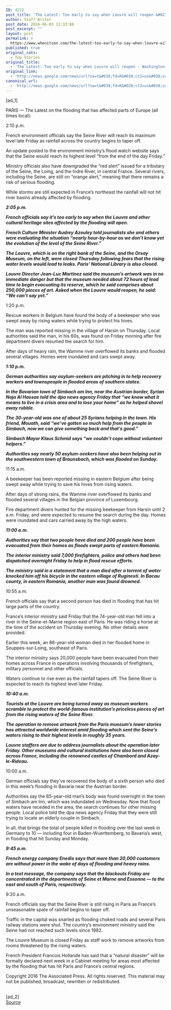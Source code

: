 ```yaml
---
ID: 4222
post_title: 'The Latest: Too early to say when Louvre will reopen &#8211; Washington Post'
author: Staff Writer
post_date: 2016-06-03 12:33:08
post_excerpt: ""
layout: post
permalink: >
  https://www.whenitson.com/the-latest-too-early-to-say-when-louvre-will-reopen-washington-post/
published: true
original_cats:
  - Top Stories
original_title:
  - 'The Latest: Too early to say when Louvre will reopen - Washington Post'
original_link:
  - 'http://news.google.com/news/url?sa=t&#038;fd=R&#038;ct2=us&#038;usg=AFQjCNFfYRxqFBAGWw3OzxbtXHEYULcpKA&#038;clid=c3a7d30bb8a4878e06b80cf16b898331&#038;cid=52779125505212&#038;ei=A3lRV7jqDuOWwQG-jrjgDA&#038;url=https://www.washingtonpost.com/world/europe/the-latest-20000-without-power-in-france-amid-floods/2016/06/03/ab0cdb9c-295f-11e6-8329-6104954928d2_story.html'
canonical_url:
  - 'http://news.google.com/news/url?sa=t&#038;fd=R&#038;ct2=us&#038;usg=AFQjCNFfYRxqFBAGWw3OzxbtXHEYULcpKA&#038;clid=c3a7d30bb8a4878e06b80cf16b898331&#038;cid=52779125505212&#038;ei=A3lRV7jqDuOWwQG-jrjgDA&#038;url=https://www.washingtonpost.com/world/europe/the-latest-20000-without-power-in-france-amid-floods/2016/06/03/ab0cdb9c-295f-11e6-8329-6104954928d2_story.html'
---
```

 [ad_1]
<br><div id=""><p>PARIS — The Latest on the flooding that has affected parts of Europe (all times local):</p> <p>2:10 p.m.</p> <p>French environment officials say the Seine River will reach its maximum level late Friday as rainfall across the country begins to taper off.</p> <p>An update posted to the environment ministry’s flood watch website says that the Seine would reach its highest level “from the end of the day Friday.”</p> <p>Ministry officials also have downgraded the “red alert” issued for a tributary of the Seine, the Loing, and the Indre River, in central France. Several rivers, including the Seine, are still on “orange alert,” meaning that there remains a risk of serious flooding.</p> <p>While storms are still expected in France’s northeast the rainfall will not hit river basins already affected by flooding.</p> <p>___</p> <p>2:05 p.m.</p> <p>French officials say it’s too early to say when the Louvre and other cultural heritage sites affected by the flooding will open.</p> <p>French Culture Minister Audrey Azouley told journalists she and others were evaluating the situation “nearly hour-by-hour as we don’t know yet the evolution of the level of the Seine River.”</p> <p>The Louvre, which is on the right bank of the Seine, and the Orsay Museum, on the left, were closed Thursday following fears that the rising water levels would lead to leaks. Paris’ National Library is also closed.</p> <p>Louvre Director Jean-Luc Martinez said the museum’s artwork was in no immediate danger but that the museum needed about 72 hours of lead time to begin evacuating its reserve, which he said comprises about 250,000 pieces of art. Asked when the Louvre would reopen, he said: “We can’t say yet.”</p> <p>___</p> <p>1:20 p.m.</p> <p>Rescue workers in Belgium have found the body of a beekeeper who was swept away by rising waters while trying to protect his hives.</p> <p>The man was reported missing in the village of Harsin on Thursday. Local authorities said the man, in his 60s, was found on Friday morning after fire department divers resumed the search for him.</p> <p>After days of heavy rain, the Wamme river overflowed its banks and flooded several villages. Homes were inundated and cars swept away.</p> <p>___</p> <p>1:10 p.m.</p> <p>German authorities say asylum-seekers are pitching in to help recovery workers and townspeople in flooded areas of southern states.</p> <p>In the Bavarian town of Simbach am Inn, near the Austrian border, Syrian Naja Al Hassas told the dpa news agency Friday that “we know what it means to live in a crisis area and to lose your home” as he helped shovel away rubble.</p> <p>The 30-year-old was one of about 25 Syrians helping in the town. His friend, Mouath, said “we’ve gotten so much help from the people in Simbach, now we can give something back and that’s good.”</p> <p>Simbach Mayor Klaus Schmid says “we couldn’t cope without volunteer helpers.”</p> <p>Authorities say nearly 50 asylum-seekers have also been helping out in the southwestern town of Braunsbach, which was flooded on Sunday.</p> <p>___</p> <p>11:15 a.m.</p> <p>A beekeeper has been reported missing in eastern Belgium after being swept away while trying to save his hives from rising waters.</p> <p>After days of strong rains, the Wamme river overflowed its banks and flooded several villages in the Belgian province of Luxembourg.</p> <p>Fire department divers hunted for the missing beekeeper from Harsin until 2 a.m. Friday, and were expected to resume the search during the day. Homes were inundated and cars carried away by the high waters.</p> <p>___</p> <p>11:00 a.m.</p> <p>Authorities say that two people have died and 200 people have been evacuated from their homes as floods swept parts of eastern Romania.</p> <p>The interior ministry said 7,000 firefighters, police and others had been dispatched overnight Friday to help in flood rescue efforts.</p> <p>The ministry said in a statement that a man died after a torrent of water knocked him off his bicycle in the eastern village of Ruginesti. In Bacau county, in eastern Romania, another man was found drowned.</p> <p>___</p> <p>10:55 a.m.</p> <p>French officials say that a second person has died in flooding that has hit large parts of the country.</p> <p>France’s interior ministry said Friday that the 74-year-old man fell into a river in the Seine-et-Marne region east of Paris. He was riding a horse at the time of the accident on Thursday evening. No other details were provided.</p> <p>Earlier this week, an 86-year-old woman died in her flooded home in Souppes-sur-Loing, southeast of Paris.</p> <p>The interior ministry says 20,000 people have been evacuated from their homes across France in operations involving thousands of firefighters, military personnel and other officials.</p> <p>Waters continue to rise even as the rainfall tapers off. The Seine River is expected to reach its highest level later Friday.</p> <p>___</p> <p>10:40 a.m.</p> <p>Tourists at the Louvre are being turned away as museum workers scramble to protect the world-famous institution’s priceless pieces of art from the rising waters of the Seine River.</p> <p>The operation to remove artwork from the Paris museum’s lower stories has attracted worldwide interest amid flooding which sent the Seine’s waters rising to their highest levels in roughly 35 years.</p> <p>Louvre staffers are due to address journalists about the operation later Friday. Other museums and cultural institutions have also been closed across France, including the renowned castles of Chambord and Azay-le-Rideau.</p> <p>___</p> <p>10:00 a.m.</p> <p>German officials say they’ve recovered the body of a sixth person who died in this week’s flooding in Bavaria near the Austrian border.</p> <p>Authorities say the 65-year-old man’s body was found overnight in the town of Simbach am Inn, which was indundated on Wednesday. Now that flood waters have receded in the area, the search continues for other missing people. Local police told the dpa news agency Friday that they were still trying to locate an elderly couple in Simbach.</p> <p>In all, that brings the total of people killed in flooding over the last week in Germany to 10 — including four in Baden-Wuerttemberg, to Bavaria’s west, in flooding that hit Sunday and Monday.</p> <p>___</p> <p>9:45 a.m.</p> <p>French energy company Enedis says that more than 20,000 customers are without power in the wake of days of flooding and heavy rains.</p> <p>In a text message, the company says that the blackouts Friday are concentrated in the departments of Seine et Marne and Essonne — to the east and south of Paris, respectively.</p> <p>___</p> <p>9:20 a.m.</p> <p>French officials say that the Seine River is still rising in Paris as France’s unseasonable spate of rainfall begins to taper off.</p> <p>Traffic in the capital was snarled as flooding choked roads and several Paris railway stations were shut. The country’s environment ministry said the Seine had not reached such levels since 1982.</p> <p>The Louvre Museum is closed Friday as staff work to remove artworks from rooms threatened by the rising waters.</p> <p>French President Francois Hollande has said that a “natural disaster” will be formally declared next week in a Cabinet meeting for areas most affected by the flooding that has hit Paris and France’s central regions.</p> <p>Copyright 2016 The Associated Press. All rights reserved. This material may not be published, broadcast, rewritten or redistributed.</p> </div>
<br>[ad_2]
<br><a href="http://news.google.com/news/url?sa=t&#038;fd=R&#038;ct2=us&#038;usg=AFQjCNFfYRxqFBAGWw3OzxbtXHEYULcpKA&#038;clid=c3a7d30bb8a4878e06b80cf16b898331&#038;cid=52779125505212&#038;ei=A3lRV7jqDuOWwQG-jrjgDA&#038;url=https://www.washingtonpost.com/world/europe/the-latest-20000-without-power-in-france-amid-floods/2016/06/03/ab0cdb9c-295f-11e6-8329-6104954928d2_story.html">Source </a>